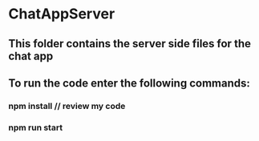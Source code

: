 # ChatAppServer

## This folder contains the server side files for the chat app

## To run the code enter the following commands:

### npm install // review my code

### npm run start
